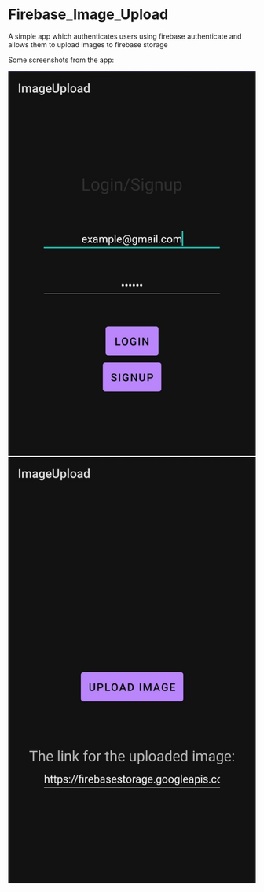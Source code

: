 # Firebase_Image_Upload

A simple app which authenticates users using firebase authenticate and allows them to upload images to firebase storage

Some screenshots from the app:

![](1.jpeg) ![](2.jpeg)
